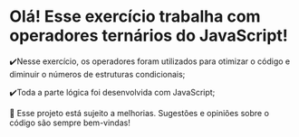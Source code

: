 <h1>Olá! Esse exercício trabalha com operadores ternários do JavaScript!</h1>

✔️Nesse exercício, os operadores foram utilizados para otimizar o código e diminuir o números de estruturas condicionais;

✔️Toda a parte lógica foi desenvolvida com JavaScript;

🌱 Esse projeto está sujeito a melhorias. Sugestões e opiniões sobre o código são sempre bem-vindas!
